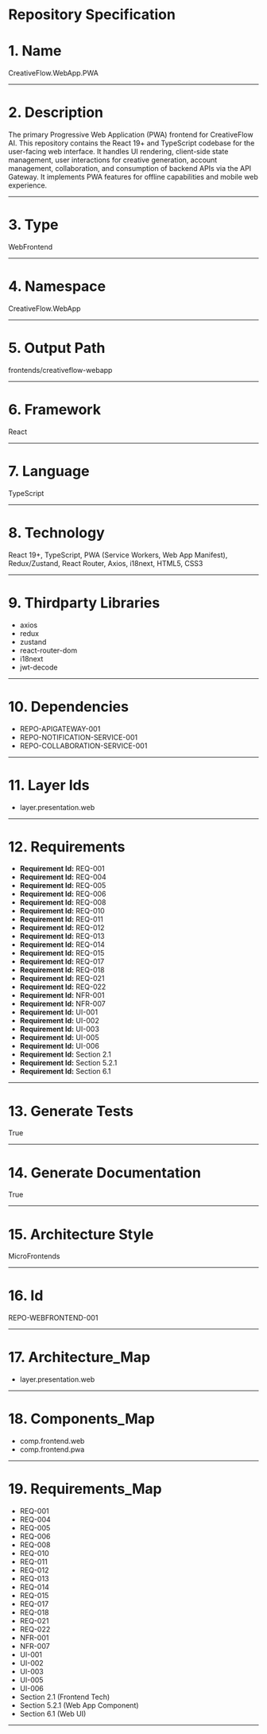 # Repository Specification

# 1. Name
CreativeFlow.WebApp.PWA


---

# 2. Description
The primary Progressive Web Application (PWA) frontend for CreativeFlow AI. This repository contains the React 19+ and TypeScript codebase for the user-facing web interface. It handles UI rendering, client-side state management, user interactions for creative generation, account management, collaboration, and consumption of backend APIs via the API Gateway. It implements PWA features for offline capabilities and mobile web experience.


---

# 3. Type
WebFrontend


---

# 4. Namespace
CreativeFlow.WebApp


---

# 5. Output Path
frontends/creativeflow-webapp


---

# 6. Framework
React


---

# 7. Language
TypeScript


---

# 8. Technology
React 19+, TypeScript, PWA (Service Workers, Web App Manifest), Redux/Zustand, React Router, Axios, i18next, HTML5, CSS3


---

# 9. Thirdparty Libraries

- axios
- redux
- zustand
- react-router-dom
- i18next
- jwt-decode


---

# 10. Dependencies

- REPO-APIGATEWAY-001
- REPO-NOTIFICATION-SERVICE-001
- REPO-COLLABORATION-SERVICE-001


---

# 11. Layer Ids

- layer.presentation.web


---

# 12. Requirements

- **Requirement Id:** REQ-001  
- **Requirement Id:** REQ-004  
- **Requirement Id:** REQ-005  
- **Requirement Id:** REQ-006  
- **Requirement Id:** REQ-008  
- **Requirement Id:** REQ-010  
- **Requirement Id:** REQ-011  
- **Requirement Id:** REQ-012  
- **Requirement Id:** REQ-013  
- **Requirement Id:** REQ-014  
- **Requirement Id:** REQ-015  
- **Requirement Id:** REQ-017  
- **Requirement Id:** REQ-018  
- **Requirement Id:** REQ-021  
- **Requirement Id:** REQ-022  
- **Requirement Id:** NFR-001  
- **Requirement Id:** NFR-007  
- **Requirement Id:** UI-001  
- **Requirement Id:** UI-002  
- **Requirement Id:** UI-003  
- **Requirement Id:** UI-005  
- **Requirement Id:** UI-006  
- **Requirement Id:** Section 2.1  
- **Requirement Id:** Section 5.2.1  
- **Requirement Id:** Section 6.1  


---

# 13. Generate Tests
True


---

# 14. Generate Documentation
True


---

# 15. Architecture Style
MicroFrontends


---

# 16. Id
REPO-WEBFRONTEND-001


---

# 17. Architecture_Map

- layer.presentation.web


---

# 18. Components_Map

- comp.frontend.web
- comp.frontend.pwa


---

# 19. Requirements_Map

- REQ-001
- REQ-004
- REQ-005
- REQ-006
- REQ-008
- REQ-010
- REQ-011
- REQ-012
- REQ-013
- REQ-014
- REQ-015
- REQ-017
- REQ-018
- REQ-021
- REQ-022
- NFR-001
- NFR-007
- UI-001
- UI-002
- UI-003
- UI-005
- UI-006
- Section 2.1 (Frontend Tech)
- Section 5.2.1 (Web App Component)
- Section 6.1 (Web UI)


---

